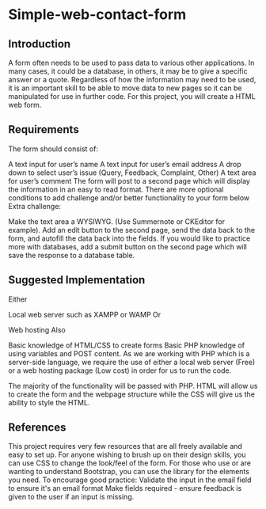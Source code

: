 # Simple-web-contact-form
## Introduction
A form often needs to be used to pass data to various other applications.
In many cases, it could be a database, in others, it may be to give a specific answer or a quote.
Regardless of how the information may need to be used, it is an important skill to be able to move data to new pages so it can be manipulated for use in further code. For this project, you will create a HTML web form.
## Requirements
The form should consist of:

A text input for user’s name
A text input for user’s email address
A drop down to select user’s issue (Query, Feedback, Complaint, Other)
A text area for user’s comment
The form will post to a second page which will display the information in an easy to read format.
There are more optional conditions to add challenge and/or better functionality to your form below
Extra challenge:

Make the text area a WYSIWYG. (Use Summernote or CKEditor for example).
Add an edit button to the second page, send the data back to the form, and autofill the data back into the fields.
If you would like to practice more with databases, add a submit button on the second page which will save the response to a database table.
## Suggested Implementation
Either

Local web server such as XAMPP or WAMP
Or

Web hosting
Also

Basic knowledge of HTML/CSS to create forms
Basic PHP knowledge of using variables and POST content.
As we are working with PHP which is a server-side language, we require the use of either a local web server (Free) or a web hosting package (Low cost) in order for us to run the code.

The majority of the functionality will be passed with PHP. HTML will allow us to create the form and the webpage structure while the CSS will give us the ability to style the HTML.

## References
This project requires very few resources that are all freely available and easy to set up.
For anyone wishing to brush up on their design skills, you can use CSS to change the look/feel of the form.
For those who use or are wanting to understand Bootstrap, you can use the library for the elements you need.
To encourage good practice:
Validate the input in the email field to ensure it's an email format
Make fields required - ensure feedback is given to the user if an input is missing.
